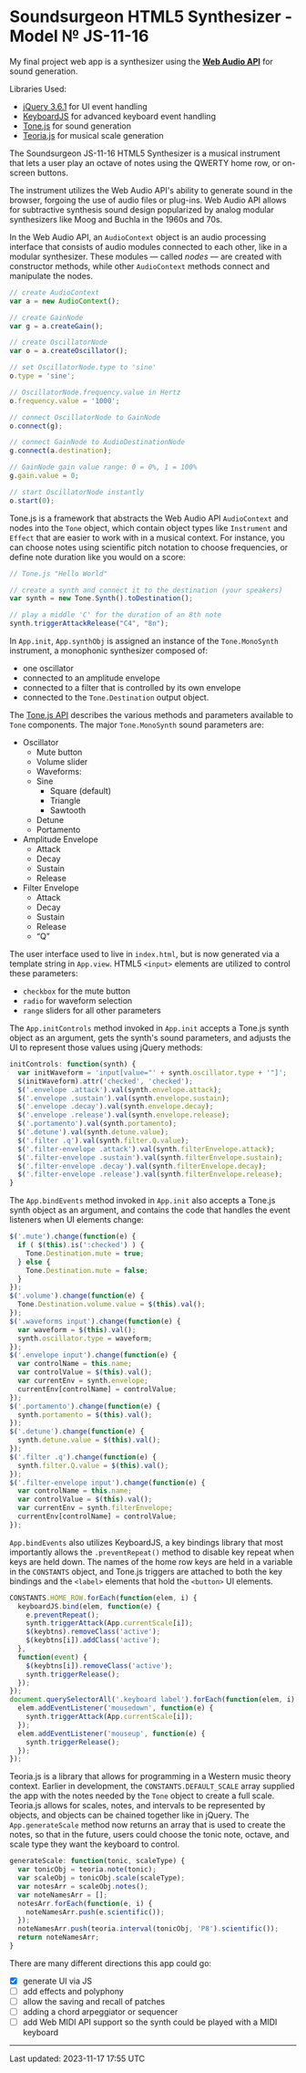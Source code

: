 # Soundsurgeon HTML5 Synthesizer - Model № JS-11-16

My final project web app is a synthesizer using the [**Web Audio
API**](https://webaudio.github.io/web-audio-api/) for sound generation.

Libraries Used:

* [jQuery 3.6.1](https://jquery.com/) for UI event handling
* [KeyboardJS](https://github.com/RobertWHurst/KeyboardJS)
for advanced keyboard event handling
* [Tone.js](https://tonejs.github.io/) for sound generation
* [Teoria.js](https://github.com/saebekassebil/teoria)
for musical scale generation

The Soundsurgeon JS-11-16 HTML5 Synthesizer is a musical instrument that lets
a user play an octave of notes using the QWERTY home row, or on-screen buttons.

The instrument utilizes the Web Audio API's ability to generate sound in the
browser, forgoing the use of audio files or plug-ins. Web Audio API allows for
subtractive synthesis sound design popularized by analog modular synthesizers
like Moog and Buchla in the 1960s and 70s.

In the Web Audio API, an `AudioContext` object is an audio processing interface
that consists of audio modules connected to each other, like in a modular
synthesizer. These modules — called *nodes* — are created with constructor
methods, while other `AudioContext` methods connect and manipulate the nodes.

```javascript
// create AudioContext
var a = new AudioContext();

// create GainNode
var g = a.createGain();

// create OscillatorNode
var o = a.createOscillator();

// set OscillatorNode.type to 'sine'
o.type = 'sine';

// OscillatorNode.frequency.value in Hertz
o.frequency.value = '1000';

// connect OscillatorNode to GainNode
o.connect(g);

// connect GainNode to AudioDestinationNode
g.connect(a.destination);

// GainNode gain value range: 0 = 0%, 1 = 100%
g.gain.value = 0;

// start OscillatorNode instantly
o.start(0);
```

Tone.js is a framework that abstracts the Web Audio API `AudioContext` and
nodes into the `Tone` object, which contain object types like `Instrument` and
`Effect` that are easier to work with in a musical context. For instance, you
can choose notes using scientific pitch notation to choose frequencies, or
define note duration like you would on a score:

```javascript
// Tone.js "Hello World"

// create a synth and connect it to the destination (your speakers)
var synth = new Tone.Synth().toDestination();

// play a middle 'C' for the duration of an 8th note
synth.triggerAttackRelease("C4", "8n");

```

In `App.init`, `App.synthObj` is assigned an instance of the `Tone.MonoSynth`
instrument, a monophonic synthesizer composed of:

* one oscillator
* connected to an amplitude envelope
* connected to a filter that is controlled by its own envelope
* connected to the `Tone.Destination` output object.

The [Tone.js API](https://tonejs.github.io/docs/) describes the various methods
and parameters available to `Tone` components. The major `Tone.MonoSynth` sound
parameters are:

* Oscillator
  * Mute button
  * Volume slider
  * Waveforms:
  * Sine
    * Square (default)
    * Triangle
    * Sawtooth
  * Detune
  * Portamento
* Amplitude Envelope
  * Attack
  * Decay
  * Sustain
  * Release
* Filter Envelope
  * Attack
  * Decay
  * Sustain
  * Release
  * “Q”

The user interface used to live in `index.html`, but is now generated via a
template string in `App.view`. HTML5 `<input>` elements are utilized to control
these parameters:

* `checkbox` for the mute button
* `radio` for waveform selection
* `range` sliders for all other parameters

The `App.initControls` method invoked in `App.init` accepts a Tone.js synth
object as an argument, gets the synth's sound parameters, and adjusts the UI to
represent those values using jQuery methods:

```javascript
initControls: function(synth) {
  var initWaveform = 'input[value="' + synth.oscillator.type + '"]';
  $(initWaveform).attr('checked', 'checked');
  $('.envelope .attack').val(synth.envelope.attack);
  $('.envelope .sustain').val(synth.envelope.sustain);
  $('.envelope .decay').val(synth.envelope.decay);
  $('.envelope .release').val(synth.envelope.release);
  $('.portamento').val(synth.portamento);
  $('.detune').val(synth.detune.value);
  $('.filter .q').val(synth.filter.Q.value);
  $('.filter-envelope .attack').val(synth.filterEnvelope.attack);
  $('.filter-envelope .sustain').val(synth.filterEnvelope.sustain);
  $('.filter-envelope .decay').val(synth.filterEnvelope.decay);
  $('.filter-envelope .release').val(synth.filterEnvelope.release);
}
```

The `App.bindEvents` method invoked in `App.init` also accepts a Tone.js synth
object as an argument, and contains the code that handles the event listeners
when UI elements change:

```javascript
$('.mute').change(function(e) {
  if ( $(this).is(':checked') ) {
    Tone.Destination.mute = true;
  } else {
    Tone.Destination.mute = false;
  }
});
$('.volume').change(function(e) {
  Tone.Destination.volume.value = $(this).val();
});
$('.waveforms input').change(function(e) {
  var waveform = $(this).val();
  synth.oscillator.type = waveform;
});
$('.envelope input').change(function(e) {
  var controlName = this.name;
  var controlValue = $(this).val();
  var currentEnv = synth.envelope;
  currentEnv[controlName] = controlValue;
});
$('.portamento').change(function(e) {
  synth.portamento = $(this).val();
});
$('.detune').change(function(e) {
  synth.detune.value = $(this).val();
});
$('.filter .q').change(function(e) {
  synth.filter.Q.value = $(this).val();
});
$('.filter-envelope input').change(function(e) {
  var controlName = this.name;
  var controlValue = $(this).val();
  var currentEnv = synth.filterEnvelope;
  currentEnv[controlName] = controlValue;
});
```

`App.bindEvents` also utilizes KeyboardJS, a key bindings library that most
importantly allows the `.preventRepeat()` method to disable key repeat when
keys are held down. The names of the home row keys are held in a variable in
the `CONSTANTS` object, and Tone.js triggers are attached to both the key
bindings and the `<label>` elements that hold the `<button>` UI elements.

```javascript
CONSTANTS.HOME_ROW.forEach(function(elem, i) {
  keyboardJS.bind(elem, function(e) {
    e.preventRepeat();
    synth.triggerAttack(App.currentScale[i]);
    $(keybtns).removeClass('active');
    $(keybtns[i]).addClass('active');
  },
  function(event) {
    $(keybtns[i]).removeClass('active');
    synth.triggerRelease();
  });
});
document.querySelectorAll('.keyboard label').forEach(function(elem, i) {
  elem.addEventListener('mousedown', function(e) {
    synth.triggerAttack(App.currentScale[i]);
  });
  elem.addEventListener('mouseup', function(e) {
    synth.triggerRelease();
  });
});
```

Teoria.js is a library that allows for programming in a Western music theory
context. Earlier in development, the `CONSTANTS.DEFAULT_SCALE` array supplied
the app with the notes needed by the `Tone` object to create a full scale.
Teoria.js allows for scales, notes, and intervals to be represented by objects,
and objects can be chained together like in jQuery. The `App.generateScale`
method now returns an array that is used to create the notes, so that in the
future, users could choose the tonic note, octave, and scale type they want the
keyboard to control.

```javascript
generateScale: function(tonic, scaleType) {
  var tonicObj = teoria.note(tonic);
  var scaleObj = tonicObj.scale(scaleType);
  var notesArr = scaleObj.notes();
  var noteNamesArr = [];
  notesArr.forEach(function(e, i) {
    noteNamesArr.push(e.scientific());
  });
  noteNamesArr.push(teoria.interval(tonicObj, 'P8').scientific());
  return noteNamesArr;
}
```

There are many different directions this app could go:

* [x] generate UI via JS
* [ ] add effects and polyphony
* [ ] allow the saving and recall of patches
* [ ] adding a chord arpeggiator or sequencer
* [ ] add Web MIDI API support so the synth could be played with a MIDI keyboard

---

Last updated: 2023-11-17 17:55 UTC

